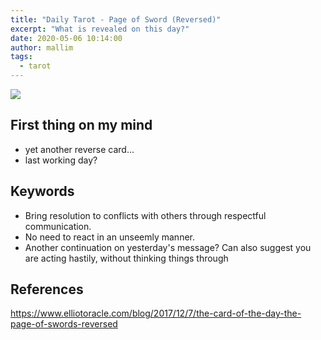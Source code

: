 ```yaml
---
title: "Daily Tarot - Page of Sword (Reversed)"
excerpt: "What is revealed on this day?"
date: 2020-05-06 10:14:00
author: mallim
tags:
  - tarot
---
```


![](/images/tarot/baidu_page_of_sword_reversed.png)

## First thing on my mind

- yet another reverse card...
- last working day?

## Keywords

- Bring resolution to conflicts with others through respectful communication.
- No need to react in an unseemly manner.
- Another continuation on yesterday's message? Can also suggest you are acting hastily, without thinking things through

## References

https://www.elliotoracle.com/blog/2017/12/7/the-card-of-the-day-the-page-of-swords-reversed

